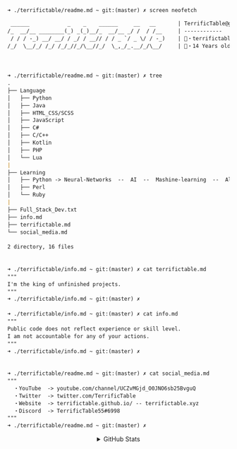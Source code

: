<!--
-->


```
➜ ./terrifictable/readme.md ~ git:(master) ✗ screen neofetch
```
```md
 ______            _    _    ______     __   __       | TerrificTable@github
/_  __/__ ________(_) _(_)__/_  __/__ _/ /  / /__     | ------------
 / / / -_) __/ __/ / _/ / __// / / _ `/ _ \/ / -_)    | 📧・terrifictable55@gmail.com
/_/  \__/_/ /_/ /_/_//_/\__//_/  \_,_/_.__/_/\__/     | 📝・14 Years old
                                                   


➜ ./terrifictable/readme.md ~ git:(master) ✗ tree
.
├── Language
│   ├── Python
│   ├── Java
│   ├── HTML_CSS/SCSS
│   ├── JavaScript
│   ├── C#
│   ├── C/C++
│   ├── Kotlin
│   ├── PHP
│   └── Lua
|
├── Learning
│   ├── Python -> Neural-Networks  --  AI  --  Mashine-learning  --  Algorithms
│   ├── Perl
│   └── Ruby
|
├── Full_Stack_Dev.txt
├── info.md
├── terrifictable.md
└── social_media.md

2 directory, 16 files


➜ ./terrifictable/info.md ~ git:(master) ✗ cat terrifictable.md
"""
I'm the king of unfinished projects.
"""
➜ ./terrifictable/info.md ~ git:(master) ✗

➜ ./terrifictable/info.md ~ git:(master) ✗ cat info.md
"""
Public code does not reflect experience or skill level.
I am not accountable for any of your actions.
"""
➜ ./terrifictable/info.md ~ git:(master) ✗


➜ ./terrifictable/readme.md ~ git:(master) ✗ cat social_media.md
"""
  ・YouTube  -> youtube.com/channel/UCZvMGjd_O0JNO6sb25BvguQ
  ・Twitter  -> twitter.com/TerrificTable
  ・Website  -> terrifictable.github.io/ -- terrifictable.xyz
  ・Discord  -> TerrificTable55#6998
"""  
➜ ./terrifictable/readme.md ~ git:(master) ✗ 
```

<details align="center">
  <summary>GitHub Stats</summary>
<br>
<img href="terrifictable.github.io" src="https://img.shields.io/website?label=terrifictable.github.io&style=for-the-badge&url=https%3A%2F%2Fterrifictable.github.io">
<img href="terrifictable.xyz" src="https://img.shields.io/website?label=terrifictable.xyz&style=for-the-badge&url=https%3A%2F%2Fterrifictable.xyz">
<img href="terrifictable.pw" src="https://img.shields.io/website?label=terrifictable.pw&style=for-the-badge&url=https%3A%2F%2Fterrifictable.pw">
<img src="https://komarev.com/ghpvc/?username=TerrificTable&label=profile+views&style=flat-square">
<img src="https://img.shields.io/github/followers/TerrificTable?label=Followers&style=social">
<br>
<img src="https://github-profile-trophy.vercel.app/?username=TerrificTable">
 
<br><br>
<img src="https://github.com/TerrificTable/github-stats/blob/master/generated/overview.svg">
<img src="https://github.com/TerrificTable/github-stats/blob/master/generated/languages.svg">
<br>

<img align="center" alt="TerrificTable's GitHub Stats" src="https://github-readme-stats-eight-pink.vercel.app/api?username=TerrificTable&&show_icons=true&theme=tokyonight&layout=compact" />
</br>
<img align="center" src="https://github-readme-streak-stats.herokuapp.com/?user=TerrificTable&show_icons=true&theme=tokyonight&layout=compact" alt="TerrificTable" />

<!-- Hi -->

